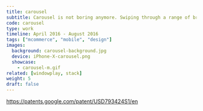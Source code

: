 ```yaml
---
title: carousel
subtitle: Carousel is not boring anymore. Swiping through a range of brand offerings has never been so fun!
code: carousel
type: work
timeline: April 2016 - August 2016
tags: ["mcommerce", "mobile", "design"]
images:
  background: carousel-background.jpg
  device: iPhone-X-carousel.png
  showcase:
    - carousel-m.gif
related: [windowplay, stack]
weight: 5
draft: false
---
```



https://patents.google.com/patent/USD793424S1/en